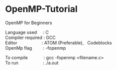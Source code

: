 # OpenMP-Tutorial
OpenMP for Beginners 

Language used  &nbsp;  &nbsp; : C <br />
Compiler required : GCC <br />
Editor &nbsp; &nbsp; &nbsp; &nbsp; &nbsp;  &nbsp;  &nbsp;  &nbsp;  &nbsp;   &nbsp;: ATOM (Preferable), &nbsp; Codeblocks <br />
OpenMp flag &nbsp;  &nbsp;  &nbsp;  &nbsp;  : -fopenmp <br />

To compile &nbsp;  &nbsp; &nbsp;  &nbsp;  &nbsp;  &nbsp; : gcc -fopenmp <filename.c> <br />
To run &nbsp;  &nbsp; &nbsp;  &nbsp;  &nbsp;  &nbsp;  &nbsp; &nbsp; &nbsp; &nbsp;: ./a.out <br />
